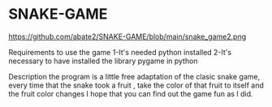# SNAKE-GAME
https://github.com/abate2/SNAKE-GAME/blob/main/snake_game2.png

Requirements to use the game
1-It's needed python installed 
2-It's necessary to have installed the library pygame in python

Description
the program is a little free adaptation  of the  clasic snake game,
every time that the snake took a fruit , take  the color of  that
fruit to  itself and the fruit color changes I hope that  you can
find out the game fun as I did. 
